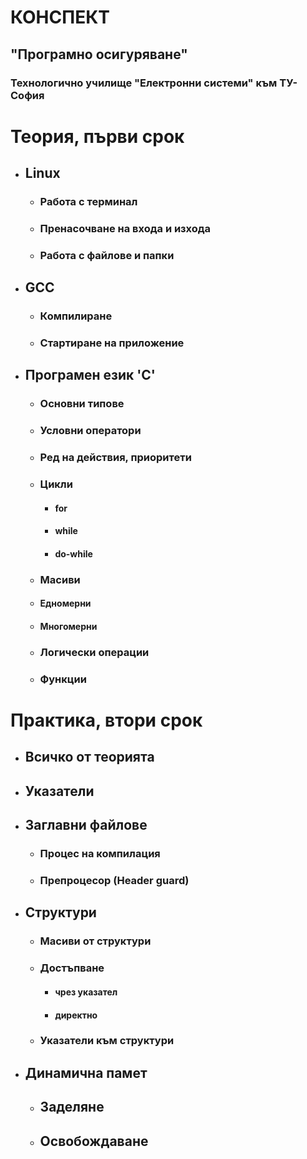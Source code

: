 # КОНСПЕКТ
## "Програмно осигуряване"
### Технологично училище "Електронни системи" към ТУ-София

# Теория, първи срок
- ## Linux
  - ### Работа с терминал
  - ### Пренасочване на входа и изхода
  - ### Работа с файлове и папки
- ## GCC
  - ### Компилиране
  - ### Стартиране на приложение
- ## Програмен език 'C'
  - ### Основни типове
  - ### Условни оператори
  - ### Ред на действия, приоритети
  - ### Цикли
    - #### for
    - #### while
    - #### do-while
  -  ### Масиви
    - #### Едномерни
    - #### Многомерни
  - ### Логически операции
  - ### Функции

# Практика, втори срок
- ## Всичко от теорията
- ## Указатели
- ## Заглавни файлове
  - ### Процес на компилация
  - ### Препроцесор (Header guard)
- ## Структури
  - ### Масиви от структури
  - ### Достъпване
    - #### чрез указател
    - #### директно
  - ### Указатели към структури
- ## Динамична памет
  - ## Заделяне
  - ## Освобождаване
